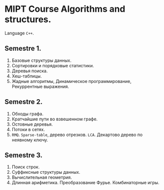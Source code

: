 # MIPT Course Algorithms and structures.

Language `C++`.

## Semestre 1.

1. Базовые структуры данных.
2. Сортировки и порядковые статистики.
3. Деревья поиска.
4. Хеш-таблицы.
5. Жадные алгоритмы, Динамическое программирование, Рекуррентные выражения.

## Semestre 2.

1. Обходы графа.
2. Кратчайшие пути во взвешенном графе.
3. Остовные деревья.
4. Потоки в сетях.
5. `RMQ`. `Sparse-table`, дерево отрезков. `LCA`. Декартово дерево по неявному ключу.

## Semestre 3.

1. Поиск строк.
2. Суффиксные структуры данных.
3. Вычислительная геометрия.
4. Длинная арифметика. Преобразование Фурье. Комбинаторные игры.
